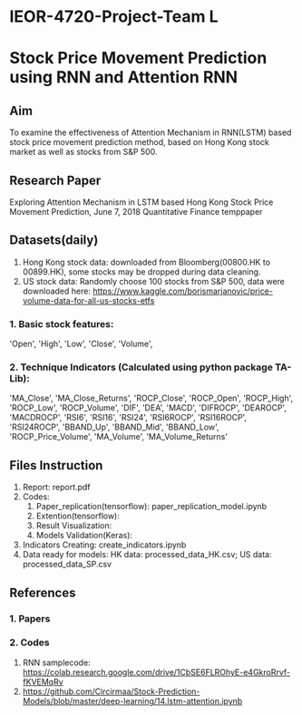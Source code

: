 # IEOR-4720-Project-Team L
# Stock Price Movement Prediction using RNN and Attention RNN
## Aim
To examine the effectiveness of Attention Mechanism in RNN(LSTM) based stock price movement prediction method, based on Hong Kong stock market as well as stocks from S&P 500.

## Research Paper
Exploring Attention Mechanism in LSTM based Hong Kong Stock Price Movement Prediction, June 7, 2018 Quantitative Finance temppaper

## Datasets(daily)
1. Hong Kong stock data: downloaded from Bloomberg(00800.HK to 00899.HK), some stocks may be dropped during data cleaning.
2. US stock data: Randomly choose 100 stocks from S&P 500, data were downloaded here: https://www.kaggle.com/borismarjanovic/price-volume-data-for-all-us-stocks-etfs
### 1. Basic stock features: 
'Open', 'High', 'Low', 'Close', 'Volume', 
### 2. Technique Indicators (Calculated using python package TA-Lib):
'MA_Close', 'MA_Close_Returns', 'ROCP_Close', 'ROCP_Open', 'ROCP_High', 'ROCP_Low', 'ROCP_Volume', 'DIF', 'DEA', 'MACD', 'DIFROCP', 'DEAROCP', 'MACDROCP', 'RSI6', 'RSI16', 'RSI24', 'RSI6ROCP', 'RSI16ROCP', 'RSI24ROCP', 'BBAND_Up', 'BBAND_Mid', 'BBAND_Low', 'ROCP_Price_Volume', 'MA_Volume', 'MA_Volume_Returns'


## Files Instruction
1. Report: report.pdf
2. Codes:
   1) Paper_replication(tensorflow): paper_replication_model.ipynb
   2) Extention(tensorflow): 
   3) Result Visualization: 
   4) Models Validation(Keras): 
3. Indicators Creating: create_indicators.ipynb
4. Data ready for models: HK data: processed_data_HK.csv; US data: processed_data_SP.csv

## References
### 1. Papers
### 2. Codes
1) RNN samplecode: https://colab.research.google.com/drive/1CbSE6FLROhyE-e4GkroRrvf-fKVEMqRv
2) https://github.com/Circirmaa/Stock-Prediction-Models/blob/master/deep-learning/14.lstm-attention.ipynb
